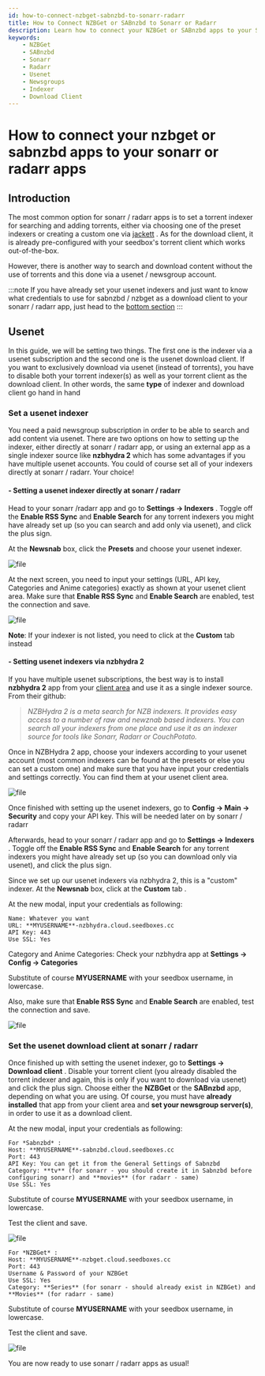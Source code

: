 ```yaml
---
id: how-to-connect-nzbget-sabnzbd-to-sonarr-radarr
title: How to Connect NZBGet or SABnzbd to Sonarr or Radarr
description: Learn how to connect your NZBGet or SABnzbd apps to your Sonarr or Radarr apps for seamless Usenet downloading.
keywords:
    - NZBGet
    - SABnzbd
    - Sonarr
    - Radarr
    - Usenet
    - Newsgroups
    - Indexer
    - Download Client
---
```


# How to connect your nzbget or sabnzbd apps to your sonarr or radarr apps

## Introduction

The most common option for sonarr / radarr apps is to set a torrent indexer for searching and adding torrents, either via choosing one of the preset indexers or creating a custom one via [jackett](./How_to_use_Jackett_with_Sonarr.md) . As for the download client, it is already pre-configured with your seedbox's torrent client which works out-of-the-box.

However, there is another way to search and download content without the use of torrents and this done via a usenet  / newsgroup account.

:::note
 If you have already set your usenet indexers and just want to know what credentials to use for sabnzbd / nzbget as a download client to your sonarr / radarr app, just head to the [bottom section](#set-the-usenet-download-client-at-sonarr--radarr)
 :::

## Usenet

In this guide, we will be setting two things. The first one is the indexer via a usenet subscription and the second one is the usenet download client. If you want to exclusively download via usenet (instead of torrents), you have to disable both your torrent indexer(s) as well as your torrent client as the download client. In other words, the same **type** of indexer and download client go hand in hand

### Set a usenet indexer

You need a paid newsgroup subscription in order to be able to search and add content via usenet. There are two options on how to setting up the indexer, either directly at sonarr / radarr app, or using an external app as a single indexer source like **nzbhydra 2** which has some advantages if you have multiple usenet accounts. You could of course set all of your indexers directly at sonarr / radarr. Your choice!

#### - Setting a usenet indexer directly at sonarr / radarr

Head to your sonarr /radarr app and go to **Settings -> Indexers** . Toggle off the **Enable RSS Sync** and **Enable Search** for any torrent indexers you might have already set up (so you can search and add only via usenet), and click the plus sign.

At the **Newsnab** box, click the **Presets** and choose your usenet indexer. 

![file](https://rapiddot-support-community-uploads.s3.amazonaws.com/uploads/image-1602668127906.png)

At the next screen, you need to input your settings (URL, API key, Categories and Anime categories) exactly as shown at your usenet client area. Make sure that **Enable RSS Sync** and **Enable Search** are enabled, test the connection and save.

![file](https://rapiddot-support-community-uploads.s3.amazonaws.com/uploads/image-1602668537117.png)

**Note**: If your indexer is not listed, you need to click at the **Custom** tab instead

#### - Setting usenet indexers via nzbhydra 2

If you have multiple usenet subscriptions, the best way is to install **nzbhydra 2** app from your [client area](../howtos/How_to_install_our_1-Click_applications.md) and use it as a single indexer source. From their github:

> *NZBHydra 2 is a meta search for NZB indexers. It provides easy access to a number of raw and newznab based indexers. You can search all your indexers from one place and use it as an indexer source for tools like Sonarr, Radarr or CouchPotato.*

Once in NZBHydra 2 app, choose your indexers according to your usenet account (most common indexers can be found at the presets or else you can set a custom one) and make sure that you have input your credentials and settings correctly. You can find them at your usenet client area.

![file](https://rapiddot-support-community-uploads.s3.amazonaws.com/uploads/image-1602665872165.png)

Once finished with setting up the usenet indexers, go to **Config -> Main -> Security** and copy your API key. This will be needed later on by sonarr / radarr

Afterwards, head to your sonarr / radarr app and go to **Settings -> Indexers** . Toggle off the **Enable RSS Sync** and **Enable Search** for any torrent indexers you might have already set up (so you can download only via usenet), and click the plus sign.

Since we set up our usenet indexers via nzbhydra 2, this is a "custom" indexer.
At the **Newsnab** box, click at the **Custom** tab . 

At the new modal, input your credentials as following:

```
Name: Whatever you want
URL: **MYUSERNAME**-nzbhydra.cloud.seedboxes.cc
API Key: 443
Use SSL: Yes 
```

Category and Anime Categories: Check your nzbhydra app at **Settings -> Config -> Categories**

Substitute of course **MYUSERNAME** with your seedbox username, in lowercase.

Also, make sure that **Enable RSS Sync** and **Enable Search** are enabled, test the connection and save.

![file](https://rapiddot-support-community-uploads.s3.amazonaws.com/uploads/image-1602681682595.png)

### Set the usenet download client at sonarr / radarr

Once finished up with setting the usenet indexer, go to  **Settings -> Download client** . Disable your torrent client (you already disabled the torrent indexer and again, this is only if you want to download via usenet) and click the plus sign. Choose either the **NZBGet** or the **SABnzbd** app, depending on what you are using. Of course, you must have **already installed** that app from your client area and **set your newsgroup server(s)**, in order to use it as a download client.

At the new modal, input your credentials as following:

```
For *Sabnzbd* :
Host: **MYUSERNAME**-sabnzbd.cloud.seedboxes.cc
Port: 443
API Key: You can get it from the General Settings of Sabnzbd
Category: **tv** (for sonarr - you should create it in Sabnzbd before configuring sonarr) and **movies** (for radarr - same)
Use SSL: Yes
```

Substitute of course **MYUSERNAME** with your seedbox username, in lowercase.

Test the client and save.

![file](https://rapiddot-support-community-uploads.s3.amazonaws.com/uploads/image-1602680749168.png)

```
For *NZBGet* :
Host: **MYUSERNAME**-nzbget.cloud.seedboxes.cc
Port: 443
Username & Password of your NZBGet
Use SSL: Yes
Category: **Series** (for sonarr - should already exist in NZBGet) and **Movies** (for radarr - same)
```

Substitute of course **MYUSERNAME** with your seedbox username, in lowercase.

Test the client and save.

![file](https://rapiddot-support-community-uploads.s3.amazonaws.com/uploads/image-1602680813429.png)


You are now ready to use sonarr / radarr apps as usual!
